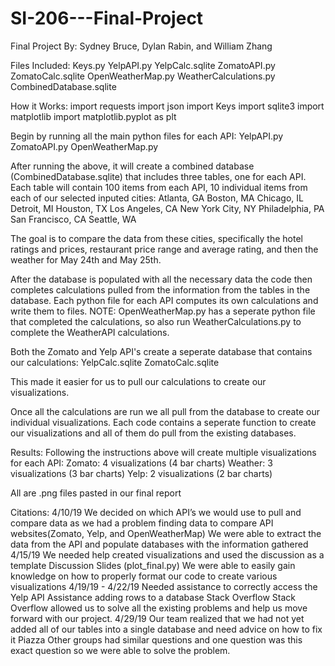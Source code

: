 # SI-206---Final-Project
Final Project By: Sydney Bruce, Dylan Rabin, and William Zhang

Files Included:
    Keys.py
    YelpAPI.py
        YelpCalc.sqlite
    ZomatoAPI.py
        ZomatoCalc.sqlite
    OpenWeatherMap.py
    WeatherCalculations.py
    CombinedDatabase.sqlite

How it Works:
    import requests
    import json
    import Keys
    import sqlite3
    import matplotlib
    import matplotlib.pyplot as plt

Begin by running all the main python files for each API:
    YelpAPI.py
    ZomatoAPI.py
    OpenWeatherMap.py

After running the above, it will create a combined database (CombinedDatabase.sqlite) that includes three tables, one for each API. Each table will contain 100 items from each API, 10 individual items from each of our selected inputed cities:
    Atlanta, GA
    Boston, MA
    Chicago, IL
    Detroit, MI
    Houston, TX
    Los Angeles, CA
    New York City, NY
    Philadelphia, PA
    San Francisco, CA
    Seattle, WA

The goal is to compare the data from these cities, specifically the hotel ratings and prices, restaurant price range and average rating, and then the weather for May 24th and May 25th.

After the database is populated with all the necessary data the code then completes calculations pulled from the information from the tables in the database. Each python file for each API computes its own calculations and write them to files. NOTE: OpenWeatherMap.py has a seperate python file that completed the calculations, so also run WeatherCalculations.py to complete the WeatherAPI calculations.

Both the Zomato and Yelp API's create a seperate database that contains our calculations:
    YelpCalc.sqlite
    ZomatoCalc.sqlite

This made it easier for us to pull our calculations to create our visualizations. 

Once all the calculations are run we all pull from the database to create our individual visualizations. Each code contains a seperate function to create our visualizations and all of them do pull from the existing databases. 

Results:
Following the instructions above will create multiple visualizations for each API:
    Zomato: 4 visualizations (4 bar charts)
    Weather: 3 visualizations (3 bar charts)
    Yelp: 2 visualizations (2 bar charts)

All are .png files pasted in our final report


Citations: 
    4/10/19
    We decided on which API’s we would use to pull and compare data as we had a problem finding data to compare
    API websites(Zomato, Yelp, and OpenWeatherMap)
    We were able to extract the data from the API and populate databases with the information gathered
    4/15/19
    We needed help created visualizations and used the discussion as a template
    Discussion Slides (plot_final.py)
    We were able to easily gain knowledge on how to properly format our code to create various visualizations
    4/19/19 - 4/22/19
    Needed assistance to correctly access the Yelp API
    Assistance adding rows to a database
    Stack Overflow
    Stack Overflow allowed us to solve all the existing problems and help us move forward with our project.
    4/29/19
    Our team realized that we had not yet added all of our tables into a single database and need advice on how to fix it
    Piazza
    Other groups had similar questions and one question was this exact question so we were able to solve the problem.


